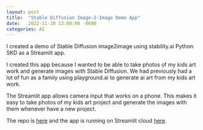 ```yaml
---
layout: post
title:  "Stable Diffusion Image-2-Image Demo App"
date:   2022-11-30 13:00:00 -0600
categories: AI
---
```


I created a demo of Stable Diffusion image2image using stability.ai Python SKD as a Streamlit app.

I created this app because I wanted to be able to take photos of my kids art work and generate images with Stable Diffusion. We had previously had a lot of fun as a family using playground.ai to generate ai art from my kids art work. 

The Streamlit app allows camera input that works on a phone. This makes it easy to take photos of my kids art project and generate the images with them whenever have a new project.

The repo is [here](https://github.com/brandco/SD_image2image_streamlit_demo) and the app is running on Streamlit cloud [here](https://brandco-sd-image2image-streamlit-demo-app-ne4wgj.streamlit.app/).